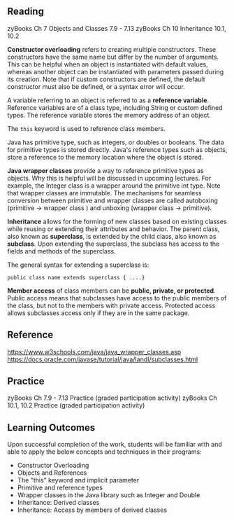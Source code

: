 ## Reading ##
zyBooks Ch 7 Objects and Classes 7.9 - 7.13
zyBooks Ch 10 Inheritance 10.1, 10.2

**Constructor overloading** refers to creating multiple constructors. These constructors have the same name but differ by the number of arguments. 
This can be helpful when an object is instantiated with default values, whereas another object can be instantiated with parameters passed during its creation.
Note that if custom constructors are defined, the default constructor must also be defined, or a syntax error will occur.

A variable referring to an object is referred to as a **reference variable**. Reference variables are of a class type, including String or custom defined types.
The reference variable stores the memory address of an object. 

The `this` keyword is used to reference class members. 

Java has primitive type, such as integers, or doubles or booleans.  The data for primitive types is stored directly.
Java's reference types such as objects, store a reference to the memory location where the object is stored.

**Java wrapper classes** provide a way to reference primitive types as objects. Why this is helpful will be discussed in upcoming lectures. 
For example, the Integer class is a wrapper around the primitive int type. Note that wrapper classes are immutable. 
The mechanisms for seamless conversion between primitive and wrapper classes are called autoboxing (primitive -> wrapper class ) and unboxing (wrapper class -> primitive).

**Inheritance** allows for the forming of new classes based on existing classes while reusing or extending their attributes and behavior.
The parent class, also known as **superclass**, is extended by the child class, also known as **subclass**. Upon extending the superclass, the subclass has access
to the fields and methods of the superclass.

The general syntax for extending a superclass is: 

`public class name extends superclass { ....}`


**Member access** of class members can be **public, private, or protected**. 
Public access means that subclasses have access to the public members of the class, but not to the members with private access.
Protected access allows subclasses access only if they are in the same package. 

## Reference ##
https://www.w3schools.com/java/java_wrapper_classes.asp
https://docs.oracle.com/javase/tutorial/java/IandI/subclasses.html



## Practice ##

zyBooks Ch 7.9 - 7.13  Practice (graded participation activity)
zyBooks Ch 10.1, 10.2  Practice (graded participation activity)

## Learning Outcomes ##

Upon successful completion of the work, students will be familiar with and able to apply the below concepts and techniques in their programs:
* Constructor Overloading
* Objects and References
* The "this" keyword and implicit parameter
* Primitive and reference types
* Wrapper classes in the Java library such as Integer and Double
* Inheritance: Derived classes
* Inheritance: Access by members of derived classes
